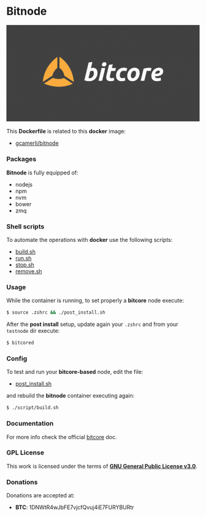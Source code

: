 # **Bitnode**

![bitcore](img/bitcore.jpg)

This **Dockerfile** is related to this **docker** image:

+ [gcamerli/bitnode](https://hub.docker.com/r/gcamerli/bitnode/)

### **Packages**

**Bitnode** is fully equipped of:

+ nodejs
+ npm
+ nvm
+ bower
+ zmq

### **Shell scripts**

To automate the operations with **docker** use the following scripts:

+ [build.sh](script/build.sh)
+ [run.sh](script/run.sh)
+ [stop.sh](script/stop.sh)
+ [remove.sh](script/remove.sh)

### **Usage**

While the container is running, to set properly a **bitcore** node execute:

```bash
$ source .zshrc && ./post_install.sh
```

After the **post install** setup, update again your `.zshrc` and from your `testnode` dir execute:

```bash
$ bitcored
```

### **Config**

To test and run your **bitcore-based** node, edit the file:

+ [post_install.sh](post_install.sh)

and rebuild the **bitnode** container executing again:

```bash
$ ./script/build.sh
```

### **Documentation**

For more info check the official [bitcore](https://bitcore.io/start) doc.

### **GPL License**

This work is licensed under the terms of **[GNU General Public License v3.0](https://www.gnu.org/licenses/gpl.html)**.

### **Donations**

Donations are accepted at:

+ **BTC**: 1DNWtR4wJbFE7vjcfQvuj4iE7FURYBURtr
